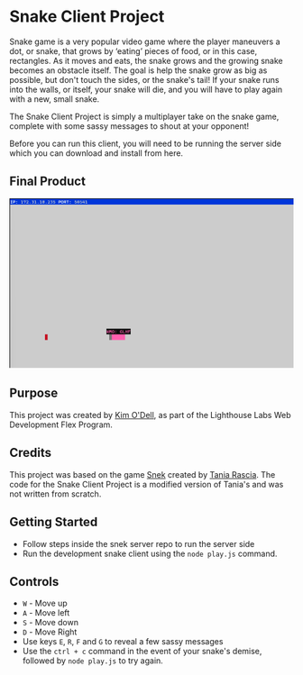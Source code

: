 # Snake Client Project

Snake game is a very popular video game where the player maneuvers a dot, or snake, that grows by ‘eating’ pieces of food, or in this case, rectangles. As it moves and eats, the snake grows and the growing snake becomes an obstacle itself. The goal is help the snake grow as big as possible, but don't touch the sides, or the snake's tail! If your snake runs into the walls, or itself, your snake will die, and you will have to play again with a new, small snake.

The Snake Client Project is simply a multiplayer take on the snake game, complete with some sassy messages to shout at your opponent!

Before you can run this client, you will need to be running the server side which you can download and install from here. 

## Final Product

!["Snake game in action!"](image.png)


## Purpose
This project was created by [Kim O'Dell](https://github.com/kimodell), as part of the Lighthouse Labs Web Development Flex Program.

## Credits
This project was based on the game [Snek](https://github.com/taniarascia/snek) created by [Tania Rascia](https://github.com/taniarascia). The code for the Snake Client Project is a modified version of Tania's and was not written from scratch.

## Getting Started

- Follow steps inside the snek server repo to run the server side
- Run the development snake client using the `node play.js` command.

## Controls

- `W` - Move up
- `A` - Move left
- `S` - Move down
- `D` - Move Right
- Use keys `E`, `R`, `F` and `G` to reveal a few sassy messages
- Use the `ctrl + c` command in the event of your snake's demise, followed by `node play.js` to try again. 